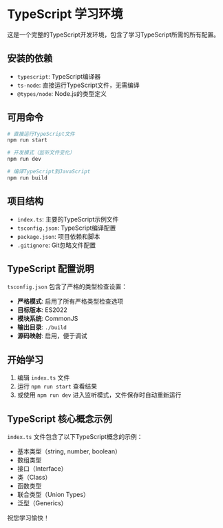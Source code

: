 # TypeScript 学习环境

这是一个完整的TypeScript开发环境，包含了学习TypeScript所需的所有配置。

## 安装的依赖

- `typescript`: TypeScript编译器
- `ts-node`: 直接运行TypeScript文件，无需编译
- `@types/node`: Node.js的类型定义

## 可用命令

```bash
# 直接运行TypeScript文件
npm run start

# 开发模式（监听文件变化）
npm run dev

# 编译TypeScript到JavaScript
npm run build
```

## 项目结构

- `index.ts`: 主要的TypeScript示例文件
- `tsconfig.json`: TypeScript编译配置
- `package.json`: 项目依赖和脚本
- `.gitignore`: Git忽略文件配置

## TypeScript 配置说明

`tsconfig.json` 包含了严格的类型检查设置：

- **严格模式**: 启用了所有严格类型检查选项
- **目标版本**: ES2022
- **模块系统**: CommonJS
- **输出目录**: `./build`
- **源码映射**: 启用，便于调试

## 开始学习

1. 编辑 `index.ts` 文件
2. 运行 `npm run start` 查看结果
3. 或使用 `npm run dev` 进入监听模式，文件保存时自动重新运行

## TypeScript 核心概念示例

`index.ts` 文件包含了以下TypeScript概念的示例：

- 基本类型（string, number, boolean）
- 数组类型
- 接口（Interface）
- 类（Class）
- 函数类型
- 联合类型（Union Types）
- 泛型（Generics）

祝您学习愉快！
